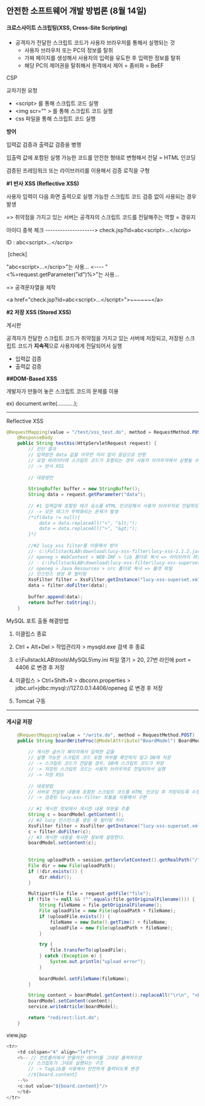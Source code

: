 

## 안전한 소프트웨어 개발 방법론 (8월 14일)

#### 크로스사이트 스크립팅(XSS, Cross-Site Scripting)

- 공격자가 전달한 스크립트 코드가 사용자 브라우저를 통해서 실행되는 것
  - 사용자 브라우저 또는 PC의 정보를 탈취
  - 가짜 페이지를 생성해서 사용자의 입력을 유도한 후 입력한 정보를 탈취
  - 해당 PC의 제어권을 탈취해서 원격에서 제어 = 좀비화 = BeEF



CSP 

교차기원 요청

- \<script> 를 통해 스크립트 코드 실행
- \<img scr="" > 를 통해 스크립트 코드 실행
- css 파일을 통해 스크립트 코드 실행



**방어** 

입력값 검증과 출력값 검증을 병행

입출력 값에 포함된 실행 가능한 코드를 안전한 형태로 변형해서 전달 = HTML 인코딩

검증된 프레임워크 또는 라이브러리를 이용해서 검증 로직을 구형



**#1 반사 XSS (Reflective XSS)**

사용자 입력이 다음 화면 출력으로 실행 가능한 스크립트 코드 검증 없이 사용되는 경우 발생

=> 취약점을 가지고 있는 서버는 공격자의 스크립트 코드를 전달해주는 역할 = 경유지



아이디 중복 체크   --------------------> check.jsp?id=abc\<script>...\</scrip>  

ID : abc\<script>...\</scrip>

​         [check] 

 "abc\<script>...\</scrip>"는 사용... <---- "<%=request.getParameter("id")%>"는 사용...

=> 공격문자열을 제작

\<a href="check.jsp?id=abc\<script>...\</script>">~~~~~~\</a>



**#2 저장 XSS (Stored XSS)**

게시판

공격자가 전달한 스크립트 코드가 취약점을 가지고 있는 서버에 저장되고, 저장된 스크립트 코드가 **지속적**으로 사용자에게 전달되어서 실행

- 입력값 검증
- 출력값 검증 



**##DOM-Based XSS**

개발자가 만들어 놓은 스크립트 코드의 문제를 이용

ex) document.write(...........);



--------------------

Reflective XSS 

``` java
@RequestMapping(value = "/test/xss_test.do", method = RequestMethod.POST)
	@ResponseBody
	public String testXss(HttpServletRequest request) {
		// 진단 결과
		// 입력받은 data 값을 아무런 처리 없이 응답으로 반환
		// 요청 파라미터에 스크립트 코드가 포함되는 경우 사용자 브라우저에서 실행될 수 있음
        // -> 반사 XSS
        
        // 대응방안
        
		StringBuffer buffer = new StringBuffer();
		String data = request.getParameter("data");
        
		// #1 입력값에 포함된 태크 요소를 HTML 인코딩해서 사용자 브라우저로 전달하도록 수정
        // -> 모든 태그가 무력화되는 문제가 발생
        /*if(data != null){
            data = data.replaceAll("<", "&lt;");
            data = data.replaceAll(">", "&gt;");
        }*/
        
        //#2 lucy xss filter를 이용해서 방어
        //- c:\FullstackLAB\download\lucy-xss-filter\lucy-xss-1.1.2.jar 파일을
        // openeg > WebContent > WEB-INF > lib 폴더로 복사 => 라이브러리 파일
        // - c:\FullstackLAB\download\lucy-xss-filter\lucy-xss-superset.xml 파일을
        // openeg > Java Resources > src 폴더로 복사 => 룰셋 파일
        // 인스턴스 생성 후 필터링
        XssFilter filter = XssFilter.getInstance("lucy-xss-superset.xml");
        data = filter.doFilter(data);
        
        buffer.append(data);
		return buffer.toString();
	}
```



MySQL 포트 출돌 해결방법

1) 이클립스 종료

2) Ctrl + Alt+Del > 작업관리자 > mysqld.exe 검색 후 종료

3) c:\FullstackLAB\tools\MySQL5\my.ini 파일 열기 > 20, 27번 라인에 port = 4406 로 변경 후 저장

4) 이클립스 > Ctrl+Shift+R > dbconn.properties > 
	jdbc.url=jdbc:mysql://127.0.0.1:4406/openeg 로 변경 후 저장

5) Tomcat 구동



----------------

#### 게시글 저장

```java
	@RequestMapping(value = "/write.do", method = RequestMethod.POST)
	public String boardWriteProc(@ModelAttribute("BoardModel") BoardModel boardModel, MultipartHttpServletRequest request, HttpSession session) {
		
        // 게시판 글쓰기 페이지에서 입력한 값을 
        // 실행 가능한 스크립트 코드 포함 여부를 확인하지 않고 DB에 저장
        // -> 스크립트 코드가 전달될 경우, DB에 스크립트 코드가 저장
        // -> 저장된 스크립트 코드는 사용자 브라우저로 전달되어서 실행
        // -> 저장 XSS
        
        // 대응방법
        // 서버로 전달된 내용에 포함된 스크립트 코드를 HTML 인코딩 후 저장되도록 수정
        // -> 검증된 lucy-xss-filter 모듈을 사용해서 구현
        
        // #1 게시판 정보에서 게시판 내용 부분을 추출
        String c = boardModel.getContent();
        // #2 lucy 인스턴스를 생성 후 필터링 처리
        XssFilter filter = XssFilter.getInstance("lucy-xss-superset.xml");
        c = filter.doFilter(c);
        // #3 게시판 내용을 게시판 정보에 설정한다.
        boardModel.setContent(c);
        
        
        String uploadPath = session.getServletContext().getRealPath("/") + "files/";
		File dir = new File(uploadPath);
		if (!dir.exists()) {
			dir.mkdir();
		}

		MultipartFile file = request.getFile("file");
		if (file != null && !"".equals(file.getOriginalFilename())) {
			String fileName = file.getOriginalFilename();
			File uploadFile = new File(uploadPath + fileName);
			if (uploadFile.exists()) {
				fileName = new Date().getTime() + fileName;
				uploadFile = new File(uploadPath + fileName);
			}

			try {
				file.transferTo(uploadFile);
			} catch (Exception e) {
				System.out.println("upload error");
			}
						
			boardModel.setFileName(fileName);
		}

		String content = boardModel.getContent().replaceAll("\r\n", "<br />");
		boardModel.setContent(content);
		service.writeArticle(boardModel);

		return "redirect:list.do";
	}

```



view.jsp

```java
<tr>
	<td colspan="4" align="left">
	<%-- // 컨트롤러에서 만들어진 데이터를 그대로 출력하므로
		// 스크립트가 그대로 실행되는 구조
		// -> TagLib를 사용해서 안전하게 출력되도록 변경
		//${board.content}
	--%>
	<c:out value="${board.content}"/>						
	</td>
</tr>
```